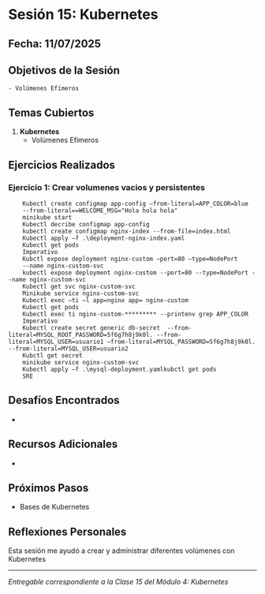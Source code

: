 # Sesión 15: Kubernetes

## Fecha: 11/07/2025

## Objetivos de la Sesión

	- Volúmenes Efímeros	

## Temas Cubiertos

1. **Kubernetes**
   - Volúmenes Efímeros

## Ejercicios Realizados

### Ejercicio 1: Crear volumenes vacios y persistentes

```kubernetes
	Kubectl create configmap app-config –from-literal=APP_COLOR=blue  
    --from-literal==WELCOME_MSG="Hola hola hola" 
    minikube start 
    Kubectl decribe configmap app-config 
    kubectl create configmap nginx-index --from-file=index.html 
    Kubectl apply –f .\deployment-nginx-index.yaml 
    Kubectl get pods 
    Imperativo  
    Kubctl expose deployment nginx-custom –port=80 –type=NodePort  
    --name nginx-custom-svc 
    kubectl expose deployment nginx-custom --port=80 --type=NodePort --name nginx-custom-svc 
    Kubectl get svc nginx-custom-svc 
    Minikube service nginx-custom-svc 
    Kubectl exec –ti –l app=nginx app= nginx-custom 
    Kubectl get pods 
    Kubectl exec ti nginx-custom-********* --printenv grep APP_COLOR 
    Imperativo  
    Kubectl create secret generic db-secret  --from-literal=MYSQL_ROOT_PASSWORD=5f6g7h8j9k0l. --from-literal=MYSQL_USER=usuario1 –from-literal=MYSQL_PASSWORD=5f6g7h8j9k0l. --from-literal=MYSQL_USER=usuario2 
    Kubctl get secret  
    minikube service nginx-custom-svc 
    Kubectl apply –f .\mysql-deployment.yamlkubctl get pods 
    SRE 
```
## Desafíos Encontrados

- 

## Recursos Adicionales

- 

## Próximos Pasos

- Bases de Kubernetes

## Reflexiones Personales

Esta sesión me ayudó a crear y administrar diferentes volúmenes con Kubernetes

---

*Entregable correspondiente a la Clase 15 del Módulo 4: Kubernetes*